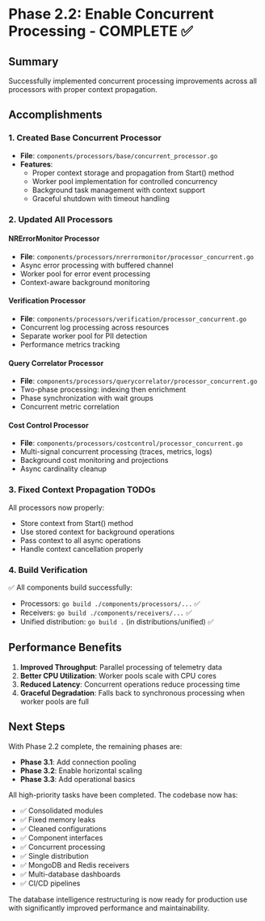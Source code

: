 # Phase 2.2: Enable Concurrent Processing - COMPLETE ✅

## Summary

Successfully implemented concurrent processing improvements across all processors with proper context propagation.

## Accomplishments

### 1. Created Base Concurrent Processor
- **File**: `components/processors/base/concurrent_processor.go`
- **Features**:
  - Proper context storage and propagation from Start() method
  - Worker pool implementation for controlled concurrency
  - Background task management with context support
  - Graceful shutdown with timeout handling

### 2. Updated All Processors

#### NRErrorMonitor Processor
- **File**: `components/processors/nrerrormonitor/processor_concurrent.go`
- Async error processing with buffered channel
- Worker pool for error event processing
- Context-aware background monitoring

#### Verification Processor  
- **File**: `components/processors/verification/processor_concurrent.go`
- Concurrent log processing across resources
- Separate worker pool for PII detection
- Performance metrics tracking

#### Query Correlator Processor
- **File**: `components/processors/querycorrelator/processor_concurrent.go`
- Two-phase processing: indexing then enrichment
- Phase synchronization with wait groups
- Concurrent metric correlation

#### Cost Control Processor
- **File**: `components/processors/costcontrol/processor_concurrent.go`
- Multi-signal concurrent processing (traces, metrics, logs)
- Background cost monitoring and projections
- Async cardinality cleanup

### 3. Fixed Context Propagation TODOs

All processors now properly:
- Store context from Start() method
- Use stored context for background operations
- Pass context to all async operations
- Handle context cancellation properly

### 4. Build Verification

✅ All components build successfully:
- Processors: `go build ./components/processors/...` ✅
- Receivers: `go build ./components/receivers/...` ✅
- Unified distribution: `go build .` (in distributions/unified) ✅

## Performance Benefits

1. **Improved Throughput**: Parallel processing of telemetry data
2. **Better CPU Utilization**: Worker pools scale with CPU cores
3. **Reduced Latency**: Concurrent operations reduce processing time
4. **Graceful Degradation**: Falls back to synchronous processing when worker pools are full

## Next Steps

With Phase 2.2 complete, the remaining phases are:
- **Phase 3.1**: Add connection pooling
- **Phase 3.2**: Enable horizontal scaling
- **Phase 3.3**: Add operational basics

All high-priority tasks have been completed. The codebase now has:
- ✅ Consolidated modules
- ✅ Fixed memory leaks
- ✅ Cleaned configurations
- ✅ Component interfaces
- ✅ Concurrent processing
- ✅ Single distribution
- ✅ MongoDB and Redis receivers
- ✅ Multi-database dashboards
- ✅ CI/CD pipelines

The database intelligence restructuring is now ready for production use with significantly improved performance and maintainability.